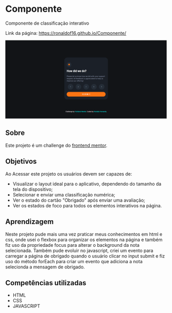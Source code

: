 # Componente
Componente de classificação interativo

Link da página: <https://ronaldof16.github.io/Componente/>

![design do projeto](assets/images/design-componente.png)

## Sobre

Este projeto é um challenge do [frontend mentor](https://www.frontendmentor.io/challenges/interactive-rating-component-koxpeBUmI).

## Objetivos

Ao Acessar este projeto os usuários devem ser capazes de:

* Visualizar o layout ideal para o aplicativo, dependendo do tamanho da tela do dispositivo;
* Selecionar e enviar uma classificação numérica;
* Ver o estado do cartão "Obrigado" após enviar uma avaliação;
* Ver os estados de foco para todos os elementos interativos na página.

## Aprendizagem

Neste projeto pude mais uma vez praticar meus conhecimentos em html e css, onde usei o flexbox para organizar os elementos na página e também 
fiz uso da propriedade focus para alterar o background da nota selecionada. Também pude evoluir no javascript, criei um evento para carregar a 
página de obrigado quando o usuário clicar no input submit e fiz uso do método forEach para criar um evento que adiciona a nota selecionda a 
mensagem de obrigado.

## Competências utilizadas

* HTML
* CSS
* JAVASCRIPT

